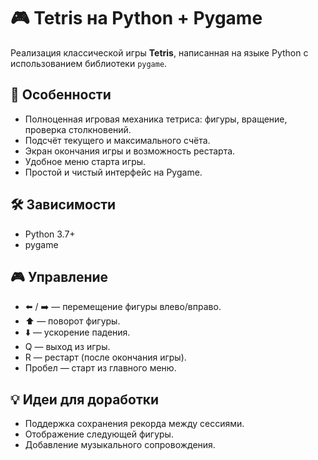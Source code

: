 # 🎮 Tetris на Python + Pygame

Реализация классической игры **Tetris**, написанная на языке Python с использованием библиотеки `pygame`.

## 🚀 Особенности

- Полноценная игровая механика тетриса: фигуры, вращение, проверка столкновений.
- Подсчёт текущего и максимального счёта.
- Экран окончания игры и возможность рестарта.
- Удобное меню старта игры.
- Простой и чистый интерфейс на Pygame.

## 🛠️ Зависимости

- Python 3.7+
- pygame


## 🎮 Управление

- ⬅️ / ➡️ — перемещение фигуры влево/вправо.
- ⬆️ — поворот фигуры.
- ⬇️ — ускорение падения.
- Q — выход из игры.
- R — рестарт (после окончания игры).
- Пробел — старт из главного меню.


## 💡 Идеи для доработки

- Поддержка сохранения рекорда между сессиями.
- Отображение следующей фигуры.
- Добавление музыкального сопровождения.
